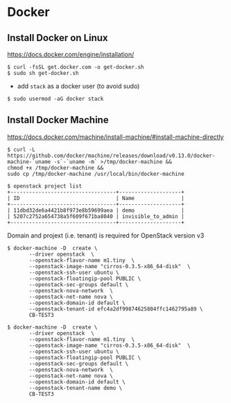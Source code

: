 # Docker

## Install Docker on Linux

https://docs.docker.com/engine/installation/

```
$ curl -fsSL get.docker.com -o get-docker.sh
$ sudo sh get-docker.sh
```
* add `stack` as a docker user (to avoid sudo)

```
$ sudo usermod -aG docker stack
```

## Install Docker Machine

https://docs.docker.com/machine/install-machine/#install-machine-directly

```
$ curl -L https://github.com/docker/machine/releases/download/v0.13.0/docker-machine-`uname -s`-`uname -m` >/tmp/docker-machine &&
chmod +x /tmp/docker-machine &&
sudo cp /tmp/docker-machine /usr/local/bin/docker-machine
```


```
$ openstack project list
+----------------------------------+--------------------+
| ID                               | Name               |
+----------------------------------+--------------------+
| 11dbd32de6a4421b8f973e8b59699aea | demo               |
| 5207c2752a654738a5f609f671ba8040 | invisible_to_admin |
+----------------------------------+--------------------+
```

Domain and projext (i.e. tenant) is required for OpenStack version v3

```
$ docker-machine -D  create \
       --driver openstack  \
       --openstack-flavor-name m1.tiny  \
       --openstack-image-name "cirros-0.3.5-x86_64-disk"  \
       --openstack-ssh-user ubuntu \
       --openstack-floatingip-pool PUBLIC \
       --openstack-sec-groups default \
       --openstack-nova-network  \
       --openstack-net-name nova \
       --openstack-domain-id default \
       --openstack-tenant-id efc4a2df99874625804ffc1462795a89 \
       CB-TEST3
```

```
$ docker-machine -D  create \
       --driver openstack  \
       --openstack-flavor-name m1.tiny  \
       --openstack-image-name "cirros-0.3.5-x86_64-disk"  \
       --openstack-ssh-user ubuntu \
       --openstack-floatingip-pool PUBLIC \
       --openstack-sec-groups default \
       --openstack-nova-network  \
       --openstack-net-name nova \
       --openstack-domain-id default \
       --openstack-tenant-name demo \
       CB-TEST3
```

